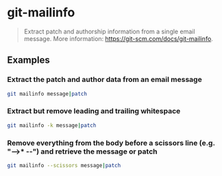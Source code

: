 # git-mailinfo

> Extract patch and authorship information from a single email message. More information: <https://git-scm.com/docs/git-mailinfo>.

## Examples

### Extract the patch and author data from an email message

```bash
git mailinfo message|patch
```

### Extract but remove leading and trailing whitespace

```bash
git mailinfo -k message|patch
```

### Remove everything from the body before a scissors line (e.g. "-->* --") and retrieve the message or patch

```bash
git mailinfo --scissors message|patch
```
